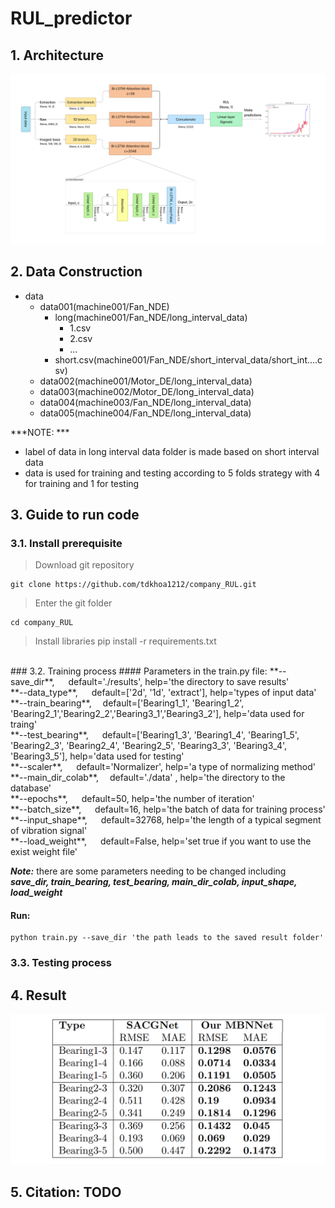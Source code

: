 # RUL_predictor

## 1. Architecture
![plot](./images/architecture.png)
## 2. Data Construction
- data
    - data001(machine001/Fan_NDE)
        - long(machine001/Fan_NDE/long_interval_data)
            - 1.csv
            - 2.csv
            - ...
        - short.csv(machine001/Fan_NDE/short_interval_data/short_int....csv)
    - data002(machine001/Motor_DE/long_interval_data)
    - data003(machine002/Motor_DE/long_interval_data)
    - data004(machine003/Fan_NDE/long_interval_data)
    - data005(machine004/Fan_NDE/long_interval_data)</br>

***NOTE: *** 
- label of data in long interval data folder is made based on short interval data
- data is used for training and testing according to 5 folds strategy with 4 for training and 1 for testing
## 3. Guide to run code
### 3.1. Install prerequisite
> Download git repository

    git clone https://github.com/tdkhoa1212/company_RUL.git

>Enter the git folder

    cd company_RUL

>Install libraries
    pip install -r requirements.txt 
</br>
### 3.2. Training process
#### Parameters in the train.py file: 
**--save_dir**,     &emsp;  default='./results', help='the directory to save results'<br/>
**--data_type**,    &emsp;  default=['2d', '1d', 'extract'], help='types of input data'<br/>
**--train_bearing**,&emsp;  default=['Bearing1_1', 'Bearing1_2', 'Bearing2_1','Bearing2_2','Bearing3_1','Bearing3_2'], help='data used for traing'<br/>
**--test_bearing**, &emsp;  default=['Bearing1_3', 'Bearing1_4', 'Bearing1_5', 'Bearing2_3', 'Bearing2_4', 'Bearing2_5', 'Bearing3_3', 'Bearing3_4', 'Bearing3_5'], help='data used for testing'<br/>
**--scaler**,       &emsp;  default='Normalizer', help='a type of normalizing method'<br/>
**--main_dir_colab**,&emsp; default='./data' , help='the directory to the database'<br/>
**--epochs**,       &emsp;  default=50, help='the number of iteration'<br/>
**--batch_size**,   &emsp;  default=16, help='the batch of data for training process'<br/>
**--input_shape**,  &emsp;  default=32768, help='the length of a typical segment of vibration signal'<br/>
**--load_weight**,  &emsp;  default=False, help='set true if you want to use the exist weight file'<br/>

***__Note__:*** there are some parameters needing to be changed including ***save_dir, train_bearing, test_bearing, main_dir_colab, input_shape, load_weight***
#### Run:
    python train.py --save_dir 'the path leads to the saved result folder' 
### 3.3. Testing process
## 4. Result
![plot](./images/result.png)
## 5. Citation: TODO
